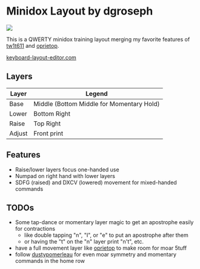 # Minidox Layout by dgroseph
![](https://imgur.com/12tlk5P.png)

This is a QWERTY minidox training layout merging my favorite features of [tw1t611](../tw1t611) and [oprietop](../oprietop).

[keyboard-layout-editor.com](http://www.keyboard-layout-editor.com/#/gists/d80f1051d3bd9af20c5e4cb69ff8c4c2)

## Layers
| Layer | Legend |
| ----- | ------ |
| Base  | Middle (Bottom Middle for Momentary Hold) |
| Lower | Bottom Right |
| Raise | Top Right |
| Adjust | Front print |

## Features
* Raise/lower layers focus one-handed use
* Numpad on right hand with lower layers
* SDFG (raised) and DXCV (lowered) movement for mixed-handed commands

## TODOs
* Some tap-dance or momentary layer magic to get an apostrophe easily for contractions
  * like double tapping "n", "I", or "e" to put an apostrophe after them
  * or having the "t" on the "n" layer print "n't", etc.
* have a full movement layer like [oprietop](../oprietop) to make room for moar 5tuff
* follow [dustypomerleau](../dustypomerleau) for even moar symmetry and momentary commands in the home row
